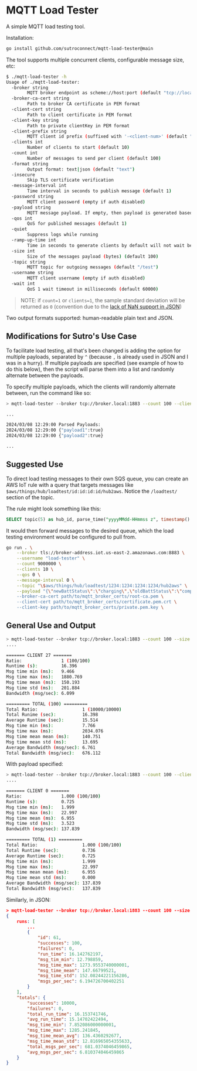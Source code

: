 # MQTT Load Tester

A simple MQTT load testing tool.

Installation:

```sh
go install github.com/sutroconnect/mqtt-load-tester@main
```

The tool supports multiple concurrent clients, configurable message size, etc:

```sh
$ ./mqtt-load-tester -h
Usage of ./mqtt-load-tester:
  -broker string
    	MQTT broker endpoint as scheme://host:port (default "tcp://localhost:1883")
  -broker-ca-cert string
    	Path to broker CA certificate in PEM format
  -client-cert string
    	Path to client certificate in PEM format
  -client-key string
    	Path to private clientKey in PEM format
  -client-prefix string
    	MQTT client id prefix (suffixed with '-<client-num>' (default "mqtt-load-tester")
  -clients int
    	Number of clients to start (default 10)
  -count int
    	Number of messages to send per client (default 100)
  -format string
    	Output format: text|json (default "text")
  -insecure
    	Skip TLS certificate verification
  -message-interval int
    	Time interval in seconds to publish message (default 1)
  -password string
    	MQTT client password (empty if auth disabled)
  -payload string
    	MQTT message payload. If empty, then payload is generated based on the size parameter
  -qos int
    	QoS for published messages (default 1)
  -quiet
    	Suppress logs while running
  -ramp-up-time int
    	Time in seconds to generate clients by default will not wait between load request
  -size int
    	Size of the messages payload (bytes) (default 100)
  -topic string
    	MQTT topic for outgoing messages (default "/test")
  -username string
    	MQTT client username (empty if auth disabled)
  -wait int
    	QoS 1 wait timeout in milliseconds (default 60000)
```

> NOTE: if `count=1` or `clients=1`, the sample standard deviation will be returned as `0` (convention due to the [lack of NaN support in JSON](https://tools.ietf.org/html/rfc4627#section-2.4))

Two output formats supported: human-readable plain text and JSON.

## Modifications for Sutro's Use Case

To facilitate load testing, all that's been changed is adding the option for multiple payloads, separated by `^` (because `,` is already used in JSON and I was in a hurry). If multiple payloads are specified (see example of how to do this below), then the script will parse them into a list and randomly alternate between the payloads.

To specify multiple payloads, which the clients will randomly alternate between, run the command like so:

```sh
> mqtt-load-tester --broker tcp://broker.local:1883 --count 100 --clients 10 --qos 1 --topic house/bedroom/temperature --payload "{\"payload1\":true}^{\"payload2\":true}"

...

2024/03/08 12:29:00 Parsed Payloads:
2024/03/08 12:29:00 {"payload1":true}
2024/03/08 12:29:00 {"payload2":true}

...
```

## Suggested Use

To direct load testing messages to their own SQS queue, you can create an AWS IoT rule with a query that targets messages like `$aws/things/hub/loadtest/id:id:id:id/hub2aws`. Notice the `/loadtest/` section of the topic.

The rule might look something like this:

```sql
SELECT topic(5) as hub_id, parse_time("yyyyMMdd-HHmmss z", timestamp() ) as aws_timestamp, * from '$aws/things/hub/loadtest/+/hub2aws'
```

It would then forward messages to the desired queue, which the load testing environment would be configured to pull from.

```sh
go run . \
    --broker tls://broker-address.iot.us-east-2.amazonaws.com:8883 \
    --username "load-tester" \
    --count 9000000 \
    --clients 10 \
    --qos 0 \
    --message-interval 0 \
    --topic "\$aws/things/hub/loadtest/1234:1234:1234:1234/hub2aws" \
    --payload "{\"newBattStatus\":\"charging\",\"oldBattStatus\":\"complete\",\"timeStamp\":\"20240101-000000\",\"aws_timestamp\":\"20240101-000000 UTC\"}^{\"newBattStatus\":\"complete\",\"oldBattStatus\":\"charging\",\"timeStamp\":\"20240101-000000\",\"aws_timestamp\":\"20240101-000000 UTC\"}^{\"fullReading\":\"fullReadingData",\"hub_id\":\"1234:1234:1234:1234\",\"id\":\"5678:5678:5678:5678\",\"timeStamp\":\"20240101-000000\",\"aws_timestamp\":\"20240101-000000 UTC\"}" \
    --broker-ca-cert path/to/mqtt_broker_certs/root-ca.pem \
    --client-cert path/to/mqtt_broker_certs/certificate.pem.crt \
    --client-key path/to/mqtt_broker_certs/private.pem.key \
```

## General Use and Output

```sh
> mqtt-load-tester --broker tcp://broker.local:1883 --count 100 --size 100 --clients 100 --qos 2 --format text
....

======= CLIENT 27 =======
Ratio:               1 (100/100)
Runtime (s):         16.396
Msg time min (ms):   9.466
Msg time max (ms):   1880.769
Msg time mean (ms):  150.193
Msg time std (ms):   201.884
Bandwidth (msg/sec): 6.099

========= TOTAL (100) =========
Total Ratio:                 1 (10000/10000)
Total Runime (sec):          16.398
Average Runtime (sec):       15.514
Msg time min (ms):           7.766
Msg time max (ms):           2034.076
Msg time mean mean (ms):     140.751
Msg time mean std (ms):      13.695
Average Bandwidth (msg/sec): 6.761
Total Bandwidth (msg/sec):   676.112
```

With payload specified:

```sh
> mqtt-load-tester --broker tcp://broker.local:1883 --count 100 --clients 10 --qos 1 --topic house/bedroom/temperature --payload {\"temperature\":20,\"timeStamp\":1597314150}
....

======= CLIENT 0 =======
Ratio:               1.000 (100/100)
Runtime (s):         0.725
Msg time min (ms):   1.999
Msg time max (ms):   22.997
Msg time mean (ms):  6.955
Msg time std (ms):   3.523
Bandwidth (msg/sec): 137.839

========= TOTAL (1) =========
Total Ratio:                 1.000 (100/100)
Total Runtime (sec):         0.736
Average Runtime (sec):       0.725
Msg time min (ms):           1.999
Msg time max (ms):           22.997
Msg time mean mean (ms):     6.955
Msg time mean std (ms):      0.000
Average Bandwidth (msg/sec): 137.839
Total Bandwidth (msg/sec):   137.839
```

Similarly, in JSON:

```json
> mqtt-load-tester --broker tcp://broker.local:1883 --count 100 --size 100 --clients 100 --qos 2 --format json --quiet
{
    runs: [
        ...
        {
            "id": 61,
            "successes": 100,
            "failures": 0,
            "run_time": 16.142762197,
            "msg_tim_min": 12.798859,
            "msg_time_max": 1273.9553740000001,
            "msg_time_mean": 147.66799521,
            "msg_time_std": 152.08244221156286,
            "msgs_per_sec": 6.194726700402251
        }
    ],
    "totals": {
        "successes": 10000,
        "failures": 0,
        "total_run_time": 16.153741746,
        "avg_run_time": 15.14702422494,
        "msg_time_min": 7.852086000000001,
        "msg_time_max": 1285.241845,
        "msg_time_mean_avg": 136.4360292677,
        "msg_time_mean_std": 12.816965054355633,
        "total_msgs_per_sec": 681.0374046459865,
        "avg_msgs_per_sec": 6.810374046459865
    }
}
```
